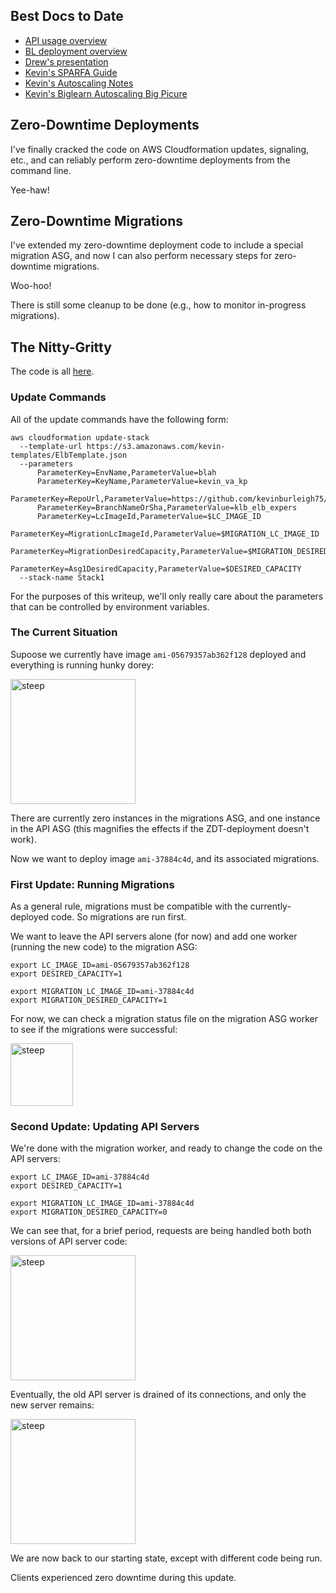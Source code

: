 ## Best Docs to Date
- [API usage overview](https://github.com/openstax/napkin-notes/blob/master/kevin/160921_biglearnApis/api_usage.md)
- [BL deployment overview](https://github.com/openstax/napkin-notes/blob/master/kevin/BiglearnArchitectureDeployment.pdf)
- [Drew's presentation](https://docs.google.com/presentation/d/1qoPqBLD4XqOsIfcM6aJH7IaDQRsxxuA6QBLy4GIZy7w/edit#slide=id.p)
- [Kevin's SPARFA Guide](https://github.com/openstax/sparfa-sandbox/blob/master/klb_sparfa_guide/sparfa_guide.pdf)
- [Kevin's Autoscaling Notes](https://docs.google.com/document/d/1bmn2xYBURE90fiZrdNG5CN28vEBCPJbKukDTbUqntZ4/edit)
- [Kevin's Biglearn Autoscaling Big Picure](https://docs.google.com/document/d/1JGcHIzmHDaDFlQvznzYgsWHuXBRis9qvtwF6pwaYVfQ/edit)

## Zero-Downtime Deployments

I've finally cracked the code
on AWS Cloudformation updates, signaling, etc.,
and can reliably perform zero-downtime deployments
from the command line.

Yee-haw!

## Zero-Downtime Migrations

I've extended my zero-downtime deployment code
to include a special migration ASG,
and now I can also perform necessary steps
for zero-downtime migrations.

Woo-hoo!

There is still some cleanup to be done
(e.g., how to monitor in-progress migrations).

## The Nitty-Gritty

The code is all
[here](https://github.com/kevinburleigh75/aws_autoscaling/tree/klb_elb_expers).

### Update Commands

All of the update commands have the following form:

```
aws cloudformation update-stack 
  --template-url https://s3.amazonaws.com/kevin-templates/ElbTemplate.json 
  --parameters 
      ParameterKey=EnvName,ParameterValue=blah 
      ParameterKey=KeyName,ParameterValue=kevin_va_kp
      ParameterKey=RepoUrl,ParameterValue=https://github.com/kevinburleigh75/aws_autoscaling.git 
      ParameterKey=BranchNameOrSha,ParameterValue=klb_elb_expers 
      ParameterKey=LcImageId,ParameterValue=$LC_IMAGE_ID 
      ParameterKey=MigrationLcImageId,ParameterValue=$MIGRATION_LC_IMAGE_ID
      ParameterKey=MigrationDesiredCapacity,ParameterValue=$MIGRATION_DESIRED_CAPACITY 
      ParameterKey=Asg1DesiredCapacity,ParameterValue=$DESIRED_CAPACITY 
  --stack-name Stack1
```

For the purposes of this writeup,
we'll only really care about the parameters 
that can be controlled by environment variables.

### The Current Situation

Supoose we currently have image `ami-05679357ab362f128` deployed 
and everything is running hunky dorey:

<img src="https://github.com/openstax/napkin-notes/blob/master/kevin/summaries/zdt_before.png" alt="steep" height="200">

There are currently zero instances
in the migrations ASG,
and one instance in the API ASG
(this magnifies the effects
if the ZDT-deployment doesn't work).

Now we want to deploy image `ami-37884c4d`,
and its associated migrations.

### First Update: Running Migrations

As a general rule,
migrations must be compatible
with the currently-deployed code.
So migrations are run first.

We want to leave the API servers alone (for now)
and add one worker (running the new code)
to the migration ASG:

```
export LC_IMAGE_ID=ami-05679357ab362f128
export DESIRED_CAPACITY=1

export MIGRATION_LC_IMAGE_ID=ami-37884c4d
export MIGRATION_DESIRED_CAPACITY=1
```

For now, 
we can check a migration status file
on the migration ASG worker
to see if the migrations were successful:

<img src="https://github.com/openstax/napkin-notes/blob/master/kevin/summaries/zdt_migration_status.png" alt="steep" height="100">

### Second Update: Updating API Servers

We're done with the migration worker,
and ready to change the code on the API servers:

```
export LC_IMAGE_ID=ami-37884c4d
export DESIRED_CAPACITY=1

export MIGRATION_LC_IMAGE_ID=ami-37884c4d
export MIGRATION_DESIRED_CAPACITY=0
```

We can see that,
for a brief period,
requests are being handled
both both versions of API server code:

<img src="https://github.com/openstax/napkin-notes/blob/master/kevin/summaries/zdt_transition.png" alt="steep" height="200">

Eventually, the old API server
is drained of its connections,
and only the new server remains:

<img src="https://github.com/openstax/napkin-notes/blob/master/kevin/summaries/zdt_after.png" alt="steep" height="200">

We are now back to our starting state,
except with different code being run.

Clients experienced zero downtime during this update.


